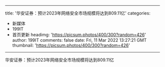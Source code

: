 
---
title: '华安证券：预计2023年网络安全市场规模将达到809.11亿'
categories: 
 - 新媒体
 - 199IT
 - 首页更新
headimg: 'https://picsum.photos/400/300?random=426'
author: 199IT
comments: false
date: Fri, 11 Mar 2022 13:27:21 GMT
thumbnail: 'https://picsum.photos/400/300?random=426'
---

<div>   
华安证券：预计2023年网络安全市场规模将达到809.11亿  
</div>
            